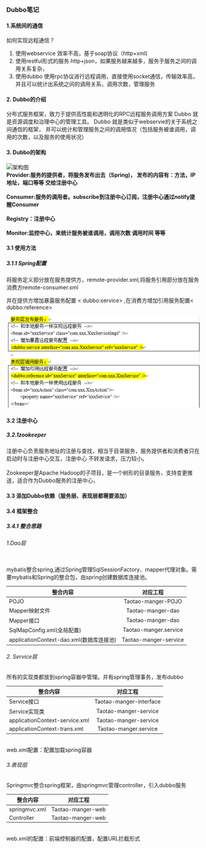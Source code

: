 ### Dubbo笔记
#### 1.系统间的通信
如何实现远程通信？
1. 使用webservice
效率不高，基于soap协议（http+xml)
2. 使用restful形式的服务
http+json，如果服务越来越多，服务于服务之间的调用关系复杂，
3. 使用dubbo
使用rpc协议进行远程调用，直接使用socket通信，传输效率高，并且可以统计出系统之间的调用关系，调用次数，管理服务

#### 2. Dubbo的介绍
分布式服务框架，致力于提供高性能和透明化的RPC远程服务调用方案
Dubbo 就是资源调度和治理中心的管理工具。
Dubbo 就是类似于webservie的关于系统之间通信的框架，
并可以统计和管理服务之间的调用情况（包括服务被谁调用，调用的次数，以及服务的使用状况）

#### 3. Dubbo的架构
![架构图](https://images2018.cnblogs.com/blog/137084/201805/137084-20180507144228272-1688347553.png)</br>
**Provider:服务的提供者，将服务发布出去（Spring)，
发布的内容有：方法，IP地址，端口等等 交给注册中心**</br>
<br>**Consumer:服务的调用者。subscribe到注册中心订阅，注册中心通过notify提醒Consumer**</br>
<br>**Registry：注册中心**</br>
<br>**Monitor:监控中心，来统计服务被谁调用，调用次数 调用时间 等等**</br>

#### 3.1 使用方法
##### 3.1.1 Spring配置
<p>将服务定义部分放在服务提供方，remote-provider.xml,将服务引用部分放在服务消费方remote-consumer.xml</p>
并在提供方增加暴露服务配置 < dubbo:service> ,在消费方增加引用服务配置< dubbo:reference></br>

![配置](https://github.com/liuyashuang/Dubbo-/blob/master/img/111.png)

#### 3.2 注册中心
##### 3.2.1zookeeper
注册中心负责服务地址的注册与查找，相当于目录服务，服务提供者和消费者只在启动时与注册中心交互，注册中心
不转发请求，压力较小。</br>
<br>Zookeeper是Apache Hadoop的子项目，是一个树形的目录服务，支持变更推送，适合作为Dubbo服务的注册中心，

#### 3.3 添加Dubbo依赖（服务层、表现层都需要添加）
#### 3.4 框架整合
##### 3.4.1 整合思路
###### 1.Dao层
<br>mybatis整合spring,通过Spring管理SqlSessionFactory、mapper代理对象。需要mybatis和Spring的整合包，由spring创建数据库连接池。

整合内容|对应工程
---|:---:|
POJO|Taotao-manger-POJO
Mapper映射文件|Taotao-manger-dao
Mapper接口|Taotao-manger-dao
SqlMapConfig.xml(全局配置)|Taotao-manger.service
applicationContext-dao.xml(数据库连接池)|Taotao-manger-service

###### 2. Service层
所有的实现类都放到spring容器中管理。并有spring管理事务，发布dubbo

整合内容|对应工程
---|:---:|
Service接口|Taotao-manger-interface
Service实现类|Taotao-manger-service
applicationContext-service.xml|Taotao-manger-service
applicationContext-trans.xml|Taotao-manger.service
<br>web.xml配置：配置加载spring容器
###### 3.表现层
Springmvc整合spring框架，由springmvc管理controller，引入dubbo服务

整合内容|对应工程
---|:---:|
springmvc.xml|Taotao-manger-web
Controller|Taotao-manger-web
<br>web.xml的配置：前端控制器的配置，配置URL拦截形式
